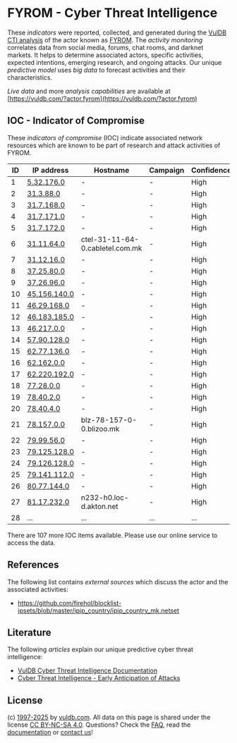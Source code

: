 # FYROM - Cyber Threat Intelligence

These _indicators_ were reported, collected, and generated during the [VulDB CTI analysis](https://vuldb.com/?kb.cti) of the actor known as [FYROM](https://vuldb.com/?actor.fyrom). The _activity monitoring_ correlates data from social media, forums, chat rooms, and darknet markets. It helps to determine associated actors, specific activities, expected intentions, emerging research, and ongoing attacks. Our unique _predictive model_ uses _big data_ to forecast activities and their characteristics.

_Live data_ and more _analysis capabilities_ are available at [https://vuldb.com/?actor.fyrom](https://vuldb.com/?actor.fyrom)

## IOC - Indicator of Compromise

These _indicators of compromise_ (IOC) indicate associated network resources which are known to be part of research and attack activities of FYROM.

ID | IP address | Hostname | Campaign | Confidence
-- | ---------- | -------- | -------- | ----------
1 | [5.32.176.0](https://vuldb.com/?ip.5.32.176.0) | - | - | High
2 | [31.3.88.0](https://vuldb.com/?ip.31.3.88.0) | - | - | High
3 | [31.7.168.0](https://vuldb.com/?ip.31.7.168.0) | - | - | High
4 | [31.7.171.0](https://vuldb.com/?ip.31.7.171.0) | - | - | High
5 | [31.7.172.0](https://vuldb.com/?ip.31.7.172.0) | - | - | High
6 | [31.11.64.0](https://vuldb.com/?ip.31.11.64.0) | ctel-31-11-64-0.cabletel.com.mk | - | High
7 | [31.12.16.0](https://vuldb.com/?ip.31.12.16.0) | - | - | High
8 | [37.25.80.0](https://vuldb.com/?ip.37.25.80.0) | - | - | High
9 | [37.26.96.0](https://vuldb.com/?ip.37.26.96.0) | - | - | High
10 | [45.156.140.0](https://vuldb.com/?ip.45.156.140.0) | - | - | High
11 | [46.29.168.0](https://vuldb.com/?ip.46.29.168.0) | - | - | High
12 | [46.183.185.0](https://vuldb.com/?ip.46.183.185.0) | - | - | High
13 | [46.217.0.0](https://vuldb.com/?ip.46.217.0.0) | - | - | High
14 | [57.90.128.0](https://vuldb.com/?ip.57.90.128.0) | - | - | High
15 | [62.77.136.0](https://vuldb.com/?ip.62.77.136.0) | - | - | High
16 | [62.162.0.0](https://vuldb.com/?ip.62.162.0.0) | - | - | High
17 | [62.220.192.0](https://vuldb.com/?ip.62.220.192.0) | - | - | High
18 | [77.28.0.0](https://vuldb.com/?ip.77.28.0.0) | - | - | High
19 | [78.40.2.0](https://vuldb.com/?ip.78.40.2.0) | - | - | High
20 | [78.40.4.0](https://vuldb.com/?ip.78.40.4.0) | - | - | High
21 | [78.157.0.0](https://vuldb.com/?ip.78.157.0.0) | blz-78-157-0-0.blizoo.mk | - | High
22 | [79.99.56.0](https://vuldb.com/?ip.79.99.56.0) | - | - | High
23 | [79.125.128.0](https://vuldb.com/?ip.79.125.128.0) | - | - | High
24 | [79.126.128.0](https://vuldb.com/?ip.79.126.128.0) | - | - | High
25 | [79.141.112.0](https://vuldb.com/?ip.79.141.112.0) | - | - | High
26 | [80.77.144.0](https://vuldb.com/?ip.80.77.144.0) | - | - | High
27 | [81.17.232.0](https://vuldb.com/?ip.81.17.232.0) | n232-h0.loc-d.akton.net | - | High
28 | ... | ... | ... | ...

There are 107 more IOC items available. Please use our online service to access the data.

## References

The following list contains _external sources_ which discuss the actor and the associated activities:

* https://github.com/firehol/blocklist-ipsets/blob/master/ipip_country/ipip_country_mk.netset

## Literature

The following _articles_ explain our unique predictive cyber threat intelligence:

* [VulDB Cyber Threat Intelligence Documentation](https://vuldb.com/?kb.cti)
* [Cyber Threat Intelligence - Early Anticipation of Attacks](https://www.scip.ch/en/?labs.20201022)

## License

(c) [1997-2025](https://vuldb.com/?kb.changelog) by [vuldb.com](https://vuldb.com/?kb.about). All data on this page is shared under the license [CC BY-NC-SA 4.0](https://creativecommons.org/licenses/by-nc-sa/4.0/). Questions? Check the [FAQ](https://vuldb.com/?kb.faq), read the [documentation](https://vuldb.com/?kb) or [contact us](https://vuldb.com/?contact)!
